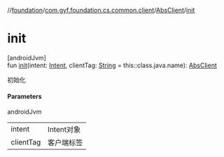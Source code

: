 //[foundation](../../../index.md)/[com.gyf.foundation.cs.common.client](../index.md)/[AbsClient](index.md)/[init](init.md)

# init

[androidJvm]\
fun [init](init.md)(intent: [Intent](https://developer.android.com/reference/kotlin/android/content/Intent.html), clientTag: [String](https://kotlinlang.org/api/core/kotlin-stdlib/kotlin/-string/index.html) = this::class.java.name): [AbsClient](index.md)

初始化

#### Parameters

androidJvm

| | |
|---|---|
| intent | Intent对象 |
| clientTag | 客户端标签 |
